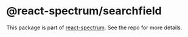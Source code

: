 # @react-spectrum/searchfield

This package is part of [react-spectrum](https://github.com/watheia/rsp-kit). See the repo for more details.
